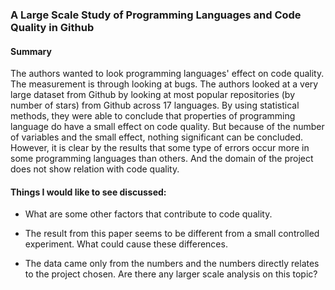 ### A Large Scale Study of Programming Languages and Code Quality in Github

#### Summary

The authors wanted to look programming languages' effect on code quality. The measurement is through looking at bugs. The authors looked at a very large dataset from Github by looking at most popular repositories (by number of stars) from Github across 17 languages. By using statistical methods, they were able to conclude that properties of programming language do have a small effect on code quality. But because of the number of variables and the small effect, nothing significant can be concluded. However, it is clear by the results that some type of errors occur more in some programming languages than others. And the domain of the project does not show relation with code quality.

#### Things I would like to see discussed:

- What are some other factors that contribute to code quality.

- The result from this paper seems to be different from a small controlled experiment. What could cause these differences.

- The data came only from the numbers and the numbers directly relates to the project chosen. Are there any larger scale analysis on this topic?
